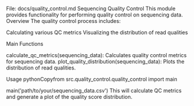 File: docs/quality_control.md
Sequencing Quality Control
This module provides functionality for performing quality control on sequencing data.
Overview
The quality control process includes:

Calculating various QC metrics
Visualizing the distribution of read qualities

Main Functions

calculate_qc_metrics(sequencing_data): Calculates quality control metrics for sequencing data.
plot_quality_distribution(sequencing_data): Plots the distribution of read qualities.

Usage
pythonCopyfrom src.quality_control.quality_control import main

main('path/to/your/sequencing_data.csv')
This will calculate QC metrics and generate a plot of the quality score distribution.
